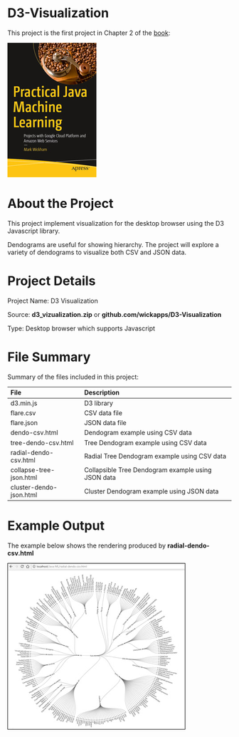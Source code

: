 # D3-Visualization
This project is the first project in Chapter 2 of the [book](https://www.apress.com/us/book/9781484239506):

![](fig-cover-sm.jpg)

# About the Project

This project implement visualization for the desktop browser using the D3 Javascript library.

Dendograms are useful for showing hierarchy. The project will explore a variety of dendograms to visualize both CSV and JSON data. 

# Project Details
Project Name: D3 Visualization

Source: **d3_vizualization.zip** or **github.com/wickapps/D3-Visualization**

Type: Desktop browser which supports Javascript

# File Summary
Summary of the files included in this project:

| File | Description
| :--- | :---
| d3.min.js | D3 library
| flare.csv | CSV data file
| flare.json | JSON data file
| dendo-csv.html | Dendogram example using CSV data
| tree-dendo-csv.html | Tree Dendogram example using CSV data
| radial-dendo-csv.html | Radial Tree Dendogram example using CSV data
| collapse-tree-json.html | Collapsible Tree Dendogram example using JSON data
| cluster-dendo-json.html | Cluster Dendogram example using JSON data

# Example Output
The example below shows the rendering produced by **radial-dendo-csv.html**

![](fig-dendo.jpg)
